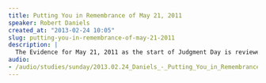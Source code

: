 ```yaml
--- 
title: Putting You in Remembrance of May 21, 2011
speaker: Robert Daniels
created_at: "2013-02-24 10:05"
slug: putting-you-in-remembrance-of-may-21-2011
description: |
  The Evidence for May 21, 2011 as the start of Judgment Day is reviewed.
audio: 
- /audio/studies/sunday/2013.02.24_Daniels_-_Putting_You_in_Remembrance_of_May_21_2011.yaml
---
```


